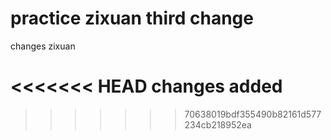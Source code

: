# practice zixuan  third change

changes zixuan

<<<<<<< HEAD
changes added
=======
>>>>>>> 70638019bdf355490b82161d577234cb218952ea
